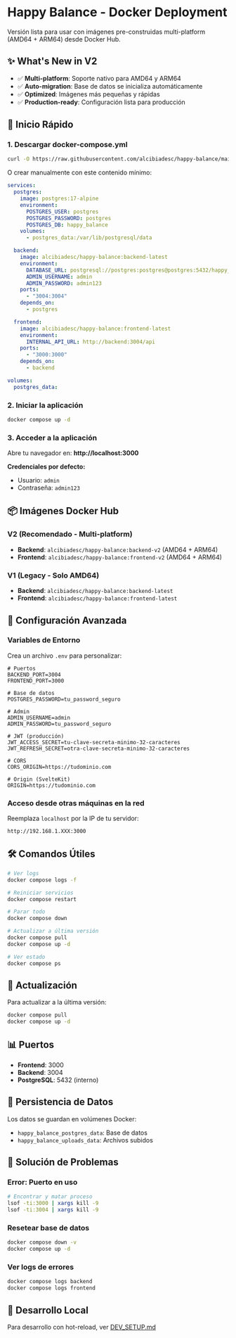 # Happy Balance - Docker Deployment

Versión lista para usar con imágenes pre-construidas multi-platform (AMD64 + ARM64) desde Docker Hub.

## ✨ What's New in V2

- ✅ **Multi-platform**: Soporte nativo para AMD64 y ARM64
- ✅ **Auto-migration**: Base de datos se inicializa automáticamente
- ✅ **Optimized**: Imágenes más pequeñas y rápidas
- ✅ **Production-ready**: Configuración lista para producción

## 🚀 Inicio Rápido

### 1. Descargar docker-compose.yml

```bash
curl -O https://raw.githubusercontent.com/alcibiadesc/happy-balance/main/docker-compose.yml
```

O crear manualmente con este contenido mínimo:

```yaml
services:
  postgres:
    image: postgres:17-alpine
    environment:
      POSTGRES_USER: postgres
      POSTGRES_PASSWORD: postgres
      POSTGRES_DB: happy_balance
    volumes:
      - postgres_data:/var/lib/postgresql/data

  backend:
    image: alcibiadesc/happy-balance:backend-latest
    environment:
      DATABASE_URL: postgresql://postgres:postgres@postgres:5432/happy_balance
      ADMIN_USERNAME: admin
      ADMIN_PASSWORD: admin123
    ports:
      - "3004:3004"
    depends_on:
      - postgres

  frontend:
    image: alcibiadesc/happy-balance:frontend-latest
    environment:
      INTERNAL_API_URL: http://backend:3004/api
    ports:
      - "3000:3000"
    depends_on:
      - backend

volumes:
  postgres_data:
```

### 2. Iniciar la aplicación

```bash
docker compose up -d
```

### 3. Acceder a la aplicación

Abre tu navegador en: **http://localhost:3000**

**Credenciales por defecto:**
- Usuario: `admin`
- Contraseña: `admin123`

## 📦 Imágenes Docker Hub

### V2 (Recomendado - Multi-platform)
- **Backend**: `alcibiadesc/happy-balance:backend-v2` (AMD64 + ARM64)
- **Frontend**: `alcibiadesc/happy-balance:frontend-v2` (AMD64 + ARM64)

### V1 (Legacy - Solo AMD64)
- **Backend**: `alcibiadesc/happy-balance:backend-latest`
- **Frontend**: `alcibiadesc/happy-balance:frontend-latest`

## 🔧 Configuración Avanzada

### Variables de Entorno

Crea un archivo `.env` para personalizar:

```env
# Puertos
BACKEND_PORT=3004
FRONTEND_PORT=3000

# Base de datos
POSTGRES_PASSWORD=tu_password_seguro

# Admin
ADMIN_USERNAME=admin
ADMIN_PASSWORD=tu_password_seguro

# JWT (producción)
JWT_ACCESS_SECRET=tu-clave-secreta-minimo-32-caracteres
JWT_REFRESH_SECRET=otra-clave-secreta-minimo-32-caracteres

# CORS
CORS_ORIGIN=https://tudominio.com

# Origin (SvelteKit)
ORIGIN=https://tudominio.com
```

### Acceso desde otras máquinas en la red

Reemplaza `localhost` por la IP de tu servidor:
```
http://192.168.1.XXX:3000
```

## 🛠️ Comandos Útiles

```bash
# Ver logs
docker compose logs -f

# Reiniciar servicios
docker compose restart

# Parar todo
docker compose down

# Actualizar a última versión
docker compose pull
docker compose up -d

# Ver estado
docker compose ps
```

## 🔄 Actualización

Para actualizar a la última versión:

```bash
docker compose pull
docker compose up -d
```

## 📊 Puertos

- **Frontend**: 3000
- **Backend**: 3004
- **PostgreSQL**: 5432 (interno)

## 💾 Persistencia de Datos

Los datos se guardan en volúmenes Docker:
- `happy_balance_postgres_data`: Base de datos
- `happy_balance_uploads_data`: Archivos subidos

## 🐛 Solución de Problemas

### Error: Puerto en uso

```bash
# Encontrar y matar proceso
lsof -ti:3000 | xargs kill -9
lsof -ti:3004 | xargs kill -9
```

### Resetear base de datos

```bash
docker compose down -v
docker compose up -d
```

### Ver logs de errores

```bash
docker compose logs backend
docker compose logs frontend
```

## 📝 Desarrollo Local

Para desarrollo con hot-reload, ver [DEV_SETUP.md](./DEV_SETUP.md)
